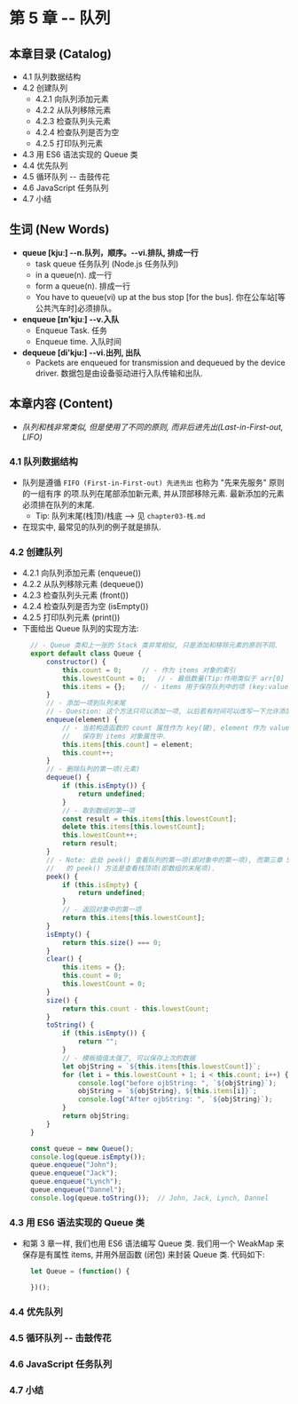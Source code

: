 # 第 5 章 -- 队列

## 本章目录 (Catalog)
- 4.1 队列数据结构
- 4.2 创建队列
    + 4.2.1 向队列添加元素 
    + 4.2.2 从队列移除元素
    + 4.2.3 检查队列头元素
    + 4.2.4 检查队列是否为空 
    + 4.2.5 打印队列元素
- 4.3 用 ES6 语法实现的 Queue 类
- 4.4 优先队列
- 4.5 循环队列 -- 击鼓传花
- 4.6 JavaScript 任务队列
- 4.7 小结


## 生词 (New Words)
- **queue [kjuː] --n.队列，顺序。--vi.排队, 排成一行**
    + task queue 任务队列 (Node.js 任务队列)
    + in a queue(n). 成一行
    + form a queue(n). 排成一行
    + You have to queue(vi) up at the bus stop [for the bus].
        你在公车站[等公共汽车时]必须排队。
- **enqueue [ɪn'kjuː] --v.入队**
    + Enqueue Task. 任务
    + Enqueue time. 入队时间
- **dequeue [di'kju:] --vi.出列, 出队**
    + Packets are enqueued for transmission and dequeued by the device driver.
      数据包是由设备驱动进行入队传输和出队.
      


## 本章内容 (Content)
- *队列和栈非常类似, 但是使用了不同的原则, 而非后进先出(Last-in-First-out, LIFO)*
### 4.1 队列数据结构
- 队列是遵循 `FIFO (First-in-First-out) 先进先出` 也称为 "先来先服务" 原则的一组有序
  的项.队列在尾部添加新元素, 并从顶部移除元素. 最新添加的元素必须排在队列的末尾.
  + Tip: 队列末尾(栈顶)/栈底 --> 见 `chapter03-栈.md`
- 在现实中, 最常见的队列的例子就是排队.  
### 4.2 创建队列
- 4.2.1 向队列添加元素 (enqueue())
- 4.2.2 从队列移除元素 (dequeue())
- 4.2.3 检查队列头元素 (front())
- 4.2.4 检查队列是否为空 (isEmpty())
- 4.2.5 打印队列元素 (print())
- 下面给出 Queue 队列的实现方法:
  ```javascript
    // - Queue 类和上一张的 Stack 类非常相似, 只是添加和移除元素的原则不同.
    export default class Queue {
        constructor() {
            this.count = 0;     // - 作为 items 对象的索引
            this.lowestCount = 0;   // - 最低数量(Tip:作用类似于 arr[0] 总取第一项)
            this.items = {};    // - items 用于保存队列中的项 (key:value 结构)
        }
        // - 添加一项到队列末尾 
        // - Question: 这个方法只可以添加一项, 以后若有时间可以改写一下允许添加多项.
        enqueue(element) {
            // - 当前构造函数的 count 属性作为 key(键), element 作为 value(值), 
            //   保存到 items 对象属性中.
            this.items[this.count] = element;
            this.count++;
        }
        // - 删除队列的第一项(元素)
        dequeue() {
            if (this.isEmpty()) {
                return undefined;
            }
            // - 取到数组的第一项
            const result = this.items[this.lowestCount];
            delete this.items[this.lowestCount];
            this.lowestCount++;
            return result;
        }
        // - Note: 此处 peek() 查看队列的第一项(即对象中的第一项), 而第三章 Stack 类
        //   的 peek() 方法是查看栈顶项(即数组的末尾项).
        peek() {
            if (this.isEmpty) {
                return undefined;
            }
            // - 返回对象中的第一项
            return this.items[this.lowestCount];
        }
        isEmpty() {
            return this.size() === 0;
        }
        clear() {
            this.items = {};
            this.count = 0;
            this.lowestCount = 0;
        }
        size() {
            return this.count - this.lowestCount;
        }
        toString() {
            if (this.isEmpty()) {
                return "";
            }
            // - 模板插值太强了, 可以保存上次的数据
            let objString = `${this.items[this.lowestCount]}`;
            for (let i = this.lowestCount + 1; i < this.count; i++) {
                console.log("before ojbString: ", `${objString}`);
                objString = `${objString}, ${this.items[i]}`;
                console.log("After ojbString: ", `${objString}`);
            }
            return objString;
        }
    }

    const queue = new Queue();
    console.log(queue.isEmpty());
    queue.enqueue("John");
    queue.enqueue("Jack");
    queue.enqueue("Lynch");
    queue.enqueue("Dannel");
    console.log(queue.toString());  // John, Jack, Lynch, Dannel
  ```
### 4.3 用 ES6 语法实现的 Queue 类
- 和第 3 章一样, 我们也用 ES6 语法编写 Queue 类. 我们用一个 WeakMap 来保存是有属性 
  items, 并用外层函数 (闭包) 来封装 Queue 类. 代码如下:
  ```javascript
    let Queue = (function() {

    })();
  ```
### 4.4 优先队列
### 4.5 循环队列 -- 击鼓传花
### 4.6 JavaScript 任务队列
### 4.7 小结